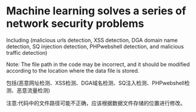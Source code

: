 # Machine learning solves a series of network security problems
Including (malicious urls detection, XSS detection, DGA domain name detection, SQ injection detection, PHPwebshell detection, and malicious traffic detection)

Note: The file path in the code may be incorrect, and it should be modified according to the location where the data file is stored.


包括(恶意网址检测、XSS检测、DGA域名检测、SQ注入检测、PHPwebshell检测、恶意流量检测)

注意:代码中的文件路径可能不正确，应该根据数据文件存储的位置进行修改。

